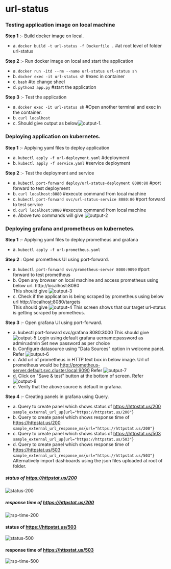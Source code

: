 # url-status

### Testing application image on local machine
**Step 1** :- Build docker image on local.
* a. ```docker build -t url-status -f Dockerfile .``` #at root level of folder url-status

**Step 2** :- Run docker image on local and start the application
* a. ```docker run -itd --rm --name url-status url-status sh```
* b. ```docker exec -it url-status sh``` #exec in container
* c. ```bash``` #to change sheel
* d. ```python3 app.py``` #start the application

**Step 3** :- Test the application
* a. ```docker exec -it url-status sh``` #Open another terminal and exec in the container.
* b. ```curl localhost```
* c. Should give output as below![output-1](https://github.com/gore28akshay/url-status/blob/master/images/output-1.png).

### Deploying application on kubernetes.
**Step 1** :- Applying yaml files to deploy application
* a. ```kubectl apply -f url-deployment.yaml``` #deployment
* b. ```kubectl apply -f service.yaml``` #service deployment

**Step 2**  :- Test the deployment and service
* a. ```kubectl port-forward deploy/url-status-deployment 8080:80``` #port forward to test deployment
* b. ```curl localhost:8080``` #execute command from local machine
* c. ```kubectl port-forward svc/url-status-service 8080:80``` #port forward to test service
* d. ```curl localhost:8080``` #execute command from local machine
* e. Above two commands will give ![output-2](https://github.com/gore28akshay/url-status/blob/master/images/output-2.png)

### Deploying grafana and prometheus on kubernetes.
**Step 1**  :- Applying yaml files to deploy prometheus and grafana
* a. ```kubectl apply -f url-prometheus.yaml```

**Step 2** : Open prometheus UI using port-forward.
* a. ```kubectl port-forward svc/prometheus-server 8080:9090``` #port forward to test prometheus
* b. Open any browser on local machine and access prometheus using below url.
      http://localhost:8080  
      This should give ![output-3](https://github.com/gore28akshay/url-status/blob/master/images/output-3.png)
* c. Check if the application is being scraped by prometheus using below url
      http://localhost:8080/targets  
      This should give ![output-4](https://github.com/gore28akshay/url-status/blob/master/images/output-4.png)
      This screen shows that our target url-status is getting scraped by prometheus.  

**Step 3** :- Open grafana UI using port-forward.
* a. kubectl port-forward svc/grafana 8080:3000
      This should give ![output-5](https://github.com/gore28akshay/url-status/blob/master/images/output-5.png)
      Login using default grafana uername:password as admin:admin
      Set new password as per choice
* b. Configure datasource using "Data Sources" option in welcome panel.
      Refer ![output-6](https://github.com/gore28akshay/url-status/blob/master/images/output-6.png)
* c. Add url of prometheus in HTTP text box in below image. Url of prometheus would be
      http://prometheus-server.default.svc.cluster.local:9090
      Refer ![output-7](https://github.com/gore28akshay/url-status/blob/master/images/output-7.png)
* d. Click on "Save & test" button at the bottom of screen.
      Refer ![output-8](https://github.com/gore28akshay/url-status/blob/master/images/output-8.png)
* e. Verify that the above source is default in grafana.

**Step 4** :- Creating panels in grafana using Query.
* a. Query to create panel which shows status of https://httpstat.us/200
     ```sample_external_url_up{url="https://httpstat.us/200"}```
* b. Query to create panel which shows response time of https://httpstat.us/200
     ```sample_external_url_response_ms{url="https://httpstat.us/200"}```
* c. Query to create panel which shows status of https://httpstat.us/503
     ```sample_external_url_up{url="https://httpstat.us/503"}```
* d. Query to create panel which shows response time of https://httpstat.us/503
     ```sample_external_url_response_ms{url="https://httpstat.us/503"}```
Alternatively import dashboards using the json files uploaded at root of folder.
##### status of https://httpstat.us/200
![status-200](https://github.com/gore28akshay/url-status/blob/master/images/200-URL-status.png)
##### response time of https://httpstat.us/200
![rsp-time-200](https://github.com/gore28akshay/url-status/blob/master/images/200-url-response-time.png)
#### status of https://httpstat.us/503
![status-500](https://github.com/gore28akshay/url-status/blob/master/images/500-URL-status.png)
#### response time of https://httpstat.us/503
![rsp-time-500](https://github.com/gore28akshay/url-status/blob/master/images/500-URL-response-time.png)
